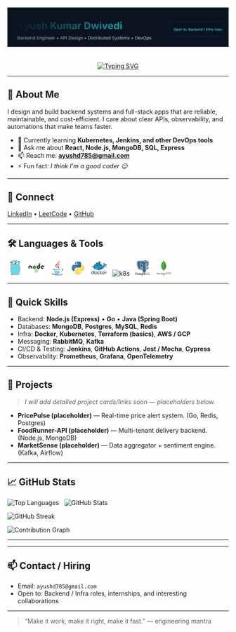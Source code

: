 <h1 align="center">
  <!-- Banner -->
  <p align="center">
    <img src="assets/banner.svg" alt="Ayush — Backend Engineer" />
  </p>
</h1>

<!-- Typing animation intro -->
<p align="center">
  <a href="https://github.com/ayushd785">
    <img src="https://readme-typing-svg.herokuapp.com?font=Fira+Code&weight=600&size=24&duration=4000&pause=1000&color=0EA5A4&center=true&vCenter=true&width=700&height=60&lines=Namaste+Everyone+🙏;Backend+Developer+⚡;API+Design+%7C+Distributed+Systems+%7C+DevOps;Always+learning+new+things+🚀" alt="Typing SVG" />
  </a>
</p>

---

## 🔭 About Me
I design and build backend systems and full-stack apps that are reliable, maintainable, and cost-efficient. I care about clear APIs, observability, and automations that make teams faster.

- 🌱 Currently learning **Kubernetes, Jenkins, and other DevOps tools**  
- 💬 Ask me about **React, Node.js, MongoDB, SQL, Express**  
- 📫 Reach me: **ayushd785@gmail.com**  
- ⚡ Fun fact: *I think I’m a good coder 😉*

---

## 🔗 Connect
[LinkedIn](https://www.linkedin.com/in/ayush-kumar-dwivedi-858180143) • [LeetCode](https://www.leetcode.com/ayushd785) • [GitHub](https://github.com/ayushd785)

---

## 🛠 Languages & Tools
<p align="left">
  <img src="https://raw.githubusercontent.com/devicons/devicon/master/icons/go/go-original.svg" alt="go" width="36" height="36"/> &nbsp;
  <img src="https://raw.githubusercontent.com/devicons/devicon/master/icons/nodejs/nodejs-original-wordmark.svg" alt="nodejs" width="36" height="36"/> &nbsp;
  <img src="https://raw.githubusercontent.com/devicons/devicon/master/icons/java/java-original.svg" alt="java" width="36" height="36"/> &nbsp;
  <img src="https://raw.githubusercontent.com/devicons/devicon/master/icons/python/python-original.svg" alt="python" width="36" height="36"/> &nbsp;
  <img src="https://raw.githubusercontent.com/devicons/devicon/master/icons/docker/docker-original-wordmark.svg" alt="docker" width="36" height="36"/> &nbsp;
  <img src="https://www.vectorlogo.zone/logos/kubernetes/kubernetes-icon.svg" alt="k8s" width="36" height="36"/> &nbsp;
  <img src="https://raw.githubusercontent.com/devicons/devicon/master/icons/postgresql/postgresql-original-wordmark.svg" alt="postgres" width="36" height="36"/> &nbsp;
  <img src="https://raw.githubusercontent.com/devicons/devicon/master/icons/mongodb/mongodb-original-wordmark.svg" alt="mongodb" width="36" height="36"/>
</p>

---

## 🔧 Quick Skills
- Backend: **Node.js (Express)** • **Go** • **Java (Spring Boot)**  
- Databases: **MongoDB**, **Postgres**, **MySQL**, **Redis**  
- Infra: **Docker**, **Kubernetes**, **Terraform (basics)**, **AWS / GCP**  
- Messaging: **RabbitMQ**, **Kafka**  
- CI/CD & Testing: **Jenkins**, **GitHub Actions**, **Jest / Mocha**, **Cypress**  
- Observability: **Prometheus**, **Grafana**, **OpenTelemetry**

---

## 🚧 Projects
> _I will add detailed project cards/links soon — placeholders below._

- **PricePulse (placeholder)** — Real-time price alert system. (Go, Redis, Postgres)  
- **FoodRunner-API (placeholder)** — Multi-tenant delivery backend. (Node.js, MongoDB)  
- **MarketSense (placeholder)** — Data aggregator + sentiment engine. (Kafka, Airflow)

---

## 📈 GitHub Stats

<p align="left">
  <!-- Top languages -->
  <img alt="Top Languages" src="https://github-readme-stats.vercel.app/api/top-langs?username=ayushd785&layout=compact&theme=radical" />
  &nbsp;
  <!-- Main stats card -->
  <img alt="GitHub Stats" src="https://github-readme-stats.vercel.app/api?username=ayushd785&show_icons=true&locale=en&theme=radical&count_private=true" />
</p>

<p align="left">
  <!-- Streak -->
  <img alt="GitHub Streak" src="https://github-readme-streak-stats.herokuapp.com/?user=ayushd785&theme=dark" />
  &nbsp;

<p align="left">
  <!-- Contribution calendar (reliable alternative to activity-graph) -->
  <!-- ghchart.rshah.org renders a contribution heatmap image for your username -->
  <img alt="Contribution Graph" src="https://ghchart.rshah.org/ayushd785" />
</p>

---

---

## 📫 Contact / Hiring
- Email: `ayushd785@gmail.com`  
- Open to: Backend / Infra roles, internships, and interesting collaborations

---

> “Make it work, make it right, make it fast.” — engineering mantra
